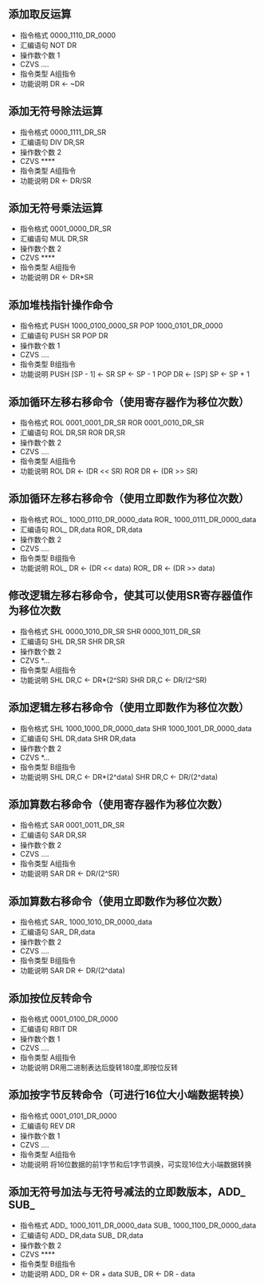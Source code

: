 ## 添加取反运算
* 指令格式 0000_1110_DR_0000
* 汇编语句 NOT DR
* 操作数个数 1
* CZVS ....
* 指令类型 A组指令
* 功能说明 DR <- ~DR

## 添加无符号除法运算
* 指令格式 0000_1111_DR_SR
* 汇编语句 DIV DR,SR
* 操作数个数 2
* CZVS ****
* 指令类型 A组指令
* 功能说明 DR <- DR/SR

## 添加无符号乘法运算
* 指令格式 0001_0000_DR_SR
* 汇编语句 MUL DR,SR
* 操作数个数 2
* CZVS ****
* 指令类型 A组指令
* 功能说明 DR <- DR*SR

## 添加堆栈指针操作命令
* 指令格式 PUSH 1000_0100_0000_SR   POP 1000_0101_DR_0000
* 汇编语句 PUSH SR          POP DR
* 操作数个数 1
* CZVS ....
* 指令类型 B组指令
* 功能说明 PUSH [SP - 1] <- SR      SP <- SP - 1
           POP  DR <- [SP]      SP <- SP + 1

## 添加循环左移右移命令（使用寄存器作为移位次数）
* 指令格式 ROL 0001_0001_DR_SR   ROR 0001_0010_DR_SR
* 汇编语句 ROL DR,SR             ROR DR,SR
* 操作数个数 2
* CZVS ....
* 指令类型 A组指令
* 功能说明  ROL DR <- (DR << SR)    ROR DR <- (DR >> SR)

## 添加循环左移右移命令（使用立即数作为移位次数）
* 指令格式 ROL_ 1000_0110_DR_0000_data   ROR_ 1000_0111_DR_0000_data
* 汇编语句 ROL_ DR,data                     ROR_ DR,data
* 操作数个数 2
* CZVS ....
* 指令类型 B组指令
* 功能说明  ROL_ DR <- (DR << data)    ROR_ DR <- (DR >> data)

## 修改逻辑左移右移命令，使其可以使用SR寄存器值作为移位次数
* 指令格式 SHL 0000_1010_DR_SR   SHR 0000_1011_DR_SR
* 汇编语句 SHL DR,SR                    SHR DR,SR
* 操作数个数 2
* CZVS *...
* 指令类型 A组指令
* 功能说明  SHL DR,C <- DR*(2^SR)    SHR DR,C <- DR/(2^SR)

## 添加逻辑左移右移命令（使用立即数作为移位次数）
* 指令格式 SHL 1000_1000_DR_0000_data   SHR 1000_1001_DR_0000_data
* 汇编语句 SHL DR,data                    SHR DR,data
* 操作数个数 2
* CZVS *...
* 指令类型 B组指令
* 功能说明  SHL DR,C <- DR*(2^data)    SHR DR,C <- DR/(2^data)

## 添加算数右移命令（使用寄存器作为移位次数）
* 指令格式 SAR 0001_0011_DR_SR
* 汇编语句 SAR DR,SR
* 操作数个数 2
* CZVS ....
* 指令类型 A组指令
* 功能说明  SAR DR <- DR/(2^SR)

## 添加算数右移命令（使用立即数作为移位次数）
* 指令格式 SAR_ 1000_1010_DR_0000_data
* 汇编语句 SAR_ DR,data
* 操作数个数 2
* CZVS ....
* 指令类型 B组指令
* 功能说明  SAR DR <- DR/(2^data)

## 添加按位反转命令
* 指令格式 0001_0100_DR_0000
* 汇编语句 RBIT DR
* 操作数个数 1
* CZVS ....
* 指令类型 A组指令
* 功能说明  DR用二进制表达后旋转180度,即按位反转

## 添加按字节反转命令（可进行16位大小端数据转换）
* 指令格式 0001_0101_DR_0000
* 汇编语句 REV DR
* 操作数个数 1
* CZVS ....
* 指令类型 A组指令
* 功能说明  将16位数据的前1字节和后1字节调换，可实现16位大小端数据转换

## 添加无符号加法与无符号减法的立即数版本，ADD_ SUB_
* 指令格式  ADD_ 1000_1011_DR_0000_data     SUB_ 1000_1100_DR_0000_data   
* 汇编语句  ADD_ DR,data                    SUB_ DR,data
* 操作数个数 2
* CZVS ****
* 指令类型 B组指令
* 功能说明  ADD_ DR <- DR + data            SUB_ DR <- DR - data
